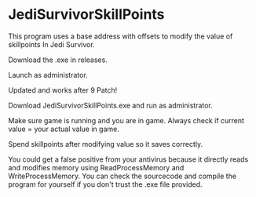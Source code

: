 # JediSurvivorSkillPoints
This program uses a base address with offsets to modify the value of skillpoints In Jedi Survivor.

Download the .exe in releases.

Launch as administrator.

Updated and works after 9 Patch!

Download JediSurvivorSkillPoints.exe and run as administrator.

Make sure game is running and you are in game.
Always check if current value = your actual value in game.

Spend skillpoints after modifying value so it saves correctly.

You could get a false positive from your antivirus because it directly reads and modifies memory using ReadProcessMemory and WriteProcessMemory. You can check the sourcecode and compile the program for yourself if you don't trust the .exe file provided.
